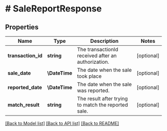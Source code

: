 # # SaleReportResponse

## Properties

Name | Type | Description | Notes
------------ | ------------- | ------------- | -------------
**transaction_id** | **string** | The transactionId received after an authorization. | [optional]
**sale_date** | **\DateTime** | The date when the sale took place | [optional]
**reported_date** | **\DateTime** | The date when the sale was reported. | [optional]
**match_result** | **string** | The result after trying to match the reported sale. | [optional]

[[Back to Model list]](../../README.md#models) [[Back to API list]](../../README.md#endpoints) [[Back to README]](../../README.md)
